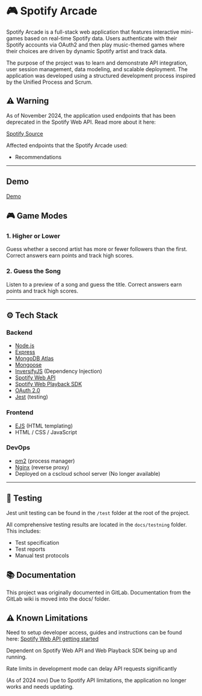 # 🎮  Spotify Arcade

Spotify Arcade is a full-stack web application that features interactive mini-games based on real-time Spotify data. Users authenticate with their Spotify accounts via OAuth2 and then play music-themed games where their choices are driven by dynamic Spotify artist and track data.

The purpose of the project was to learn and demonstrate API integration, user session management, data modeling, and scalable deployment. The application was developed using a structured development process inspired by the Unified Process and Scrum.

## ⚠️ Warning

As of November 2024, the application used endpoints that has been deprecated in the Spotify Web API. Read more about it here:

[Spotify Source](https://developer.spotify.com/blog/2024-11-27-changes-to-the-web-api)

Affected endpoints that the Spotify Arcade used:

- Recommendations

---

## Demo

[Demo](Spotify%20arcade%20demo.mp4)

## 🎮 Game Modes

### 1. **Higher or Lower**
Guess whether a second artist has more or fewer followers than the first.  
Correct answers earn points and track high scores.

### 2. **Guess the Song**
Listen to a preview of a song and guess the title.
Correct answers earn points and track high scores.

---

## ⚙️ Tech Stack

### Backend
- [Node.js](https://nodejs.org/)
- [Express](https://expressjs.com/)
- [MongoDB Atlas](https://www.mongodb.com/)
- [Mongoose](https://mongoosejs.com/)
- [InversifyJS](https://inversify.io/) (Dependency Injection)
- [Spotify Web API](https://developer.spotify.com/documentation/web-api)
- [Spotify Web Playback SDK](https://developer.spotify.com/documentation/web-playback-sdk)
- [OAuth 2.0](https://oauth.net/2/)
- [Jest](https://jestjs.io/) (testing)

### Frontend
- [EJS](https://ejs.co/) (HTML templating)
- HTML / CSS / JavaScript

### DevOps
- [pm2](https://pm2.keymetrics.io/) (process manager)
- [Nginx](https://nginx.org/en/) (reverse proxy)
- Deployed on a cscloud school server (No longer available)

---

## 🧪 Testing

Jest unit testing can be found in the `/test` folder at the root of the project.

All comprehensive testing results are located in the `docs/testning` folder. This includes:

- Test specification
- Test reports
- Manual test protocols

## 📚 Documentation

This project was originally documented in GitLab. Documentation from the GitLab wiki is moved into the docs/ folder.

## ⚠️ Known Limitations

Need to setup developer access, guides and instructions can be found here: [Spotify Web API getting started](https://developer.spotify.com/documentation/web-api/tutorials/getting-started)

Dependent on Spotify Web API and Web Playback SDK being up and running.

Rate limits in development mode can delay API requests significantly

(As of 2024 nov) Due to Spotify API limitations, the application no longer works and needs updating.